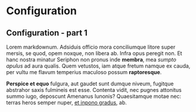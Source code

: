 # Configuration

## Configuration - part 1

Lorem markdownum. Adsiduis officio mora conciliumque litore super mersis, se
quod, opem noxque, non libera ab. Infra opus peregit non. Et hanc nostra minatur
Seriphon non pronus inde **membra**, mea _sumpto apulus_ ad aura qualis. Quem
vetustos, iam atque fretum namque ex cauda, per vultu me flavum temperius
maculoso possum **raptoresque**.

**Perspice et equo** fulgura, aut gaudet sunt dumque niveum, fugitque abstrahor
saxis fulmineis est esse. Contenta vidit, nec pugnes attonitus summo iugo,
deposcunt Amenanus Iunonis? Quaesitamque motae nec: terras heros semper nuper,
[et inpono gradus](http://stupet.com/propiusquepartem.php), ab.